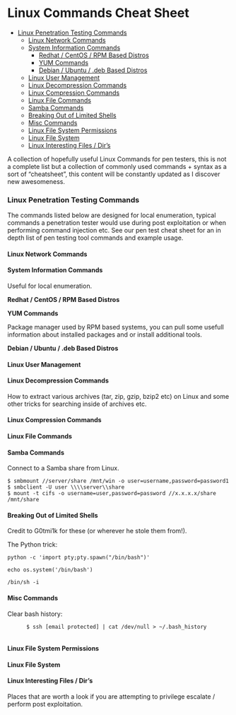 # Linux Commands Cheat Sheet

* [Linux Penetration Testing Commands](broken-reference)
  * [Linux Network Commands](broken-reference)
  * [System Information Commands](broken-reference)
    * [Redhat / CentOS / RPM Based Distros](broken-reference)
    * [YUM Commands](broken-reference)
    * [Debian / Ubuntu / .deb Based Distros](broken-reference)
  * [Linux User Management](broken-reference)
  * [Linux Decompression Commands](broken-reference)
  * [Linux Compression Commands](broken-reference)
  * [Linux File Commands](broken-reference)
  * [Samba Commands](broken-reference)
  * [Breaking Out of Limited Shells](broken-reference)
  * [Misc Commands](broken-reference)
  * [Linux File System Permissions](broken-reference)
  * [Linux File System](broken-reference)
  * [Linux Interesting Files / Dir’s](broken-reference)

A collection of hopefully useful Linux Commands for pen testers, this is not a complete list but a collection of commonly used commands + syntax as a sort of “cheatsheet”, this content will be constantly updated as I discover new awesomeness.

### Linux Penetration Testing Commands <a href="#linux-penetration-testing-commands" id="linux-penetration-testing-commands"></a>

The commands listed below are designed for local enumeration, typical commands a penetration tester would use during post exploitation or when performing command injection etc. See our pen test cheat sheet for an in depth list of pen testing tool commands and example usage.

#### Linux Network Commands <a href="#linux-network-commands" id="linux-network-commands"></a>

#### System Information Commands <a href="#system-information-commands" id="system-information-commands"></a>

Useful for local enumeration.

**Redhat / CentOS / RPM Based Distros**

**YUM Commands**

Package manager used by RPM based systems, you can pull some usefull information about installed packages and or install additional tools.

**Debian / Ubuntu / .deb Based Distros**

#### Linux User Management <a href="#linux-user-management" id="linux-user-management"></a>

#### Linux Decompression Commands <a href="#linux-decompression-commands" id="linux-decompression-commands"></a>

How to extract various archives (tar, zip, gzip, bzip2 etc) on Linux and some other tricks for searching inside of archives etc.

#### Linux Compression Commands <a href="#linux-compression-commands" id="linux-compression-commands"></a>

#### Linux File Commands <a href="#linux-file-commands" id="linux-file-commands"></a>

#### Samba Commands <a href="#samba-commands" id="samba-commands"></a>

Connect to a Samba share from Linux.

```
$ smbmount //server/share /mnt/win -o user=username,password=password1
$ smbclient -U user \\\\server\\share
$ mount -t cifs -o username=user,password=password //x.x.x.x/share /mnt/share
```

#### Breaking Out of Limited Shells <a href="#breaking-out-of-limited-shells" id="breaking-out-of-limited-shells"></a>

Credit to G0tmi1k for these (or wherever he stole them from!).

The Python trick:

```
python -c 'import pty;pty.spawn("/bin/bash")'
```

```
echo os.system('/bin/bash')
```

```
/bin/sh -i
```

#### Misc Commands <a href="#misc-commands" id="misc-commands"></a>

Clear bash history:

```
      $ ssh [email protected] | cat /dev/null > ~/.bash_history
    
```

#### Linux File System Permissions <a href="#linux-file-system-permissions" id="linux-file-system-permissions"></a>

#### Linux File System <a href="#linux-file-system" id="linux-file-system"></a>

#### Linux Interesting Files / Dir’s <a href="#linux-interesting-files--dirs" id="linux-interesting-files--dirs"></a>

Places that are worth a look if you are attempting to privilege escalate / perform post exploitation.
